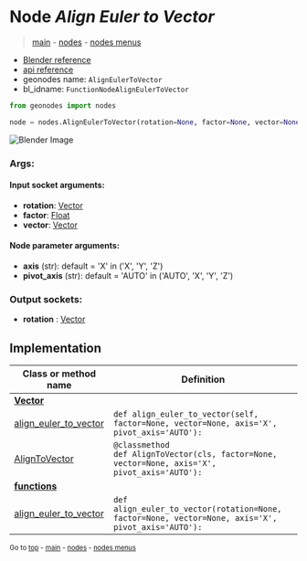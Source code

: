 # Node *Align Euler to Vector*

> [main](../index.md) - [nodes](nodes.md) - [nodes menus](nodes_menus.md)

- [Blender reference](https://docs.blender.org/manual/en/latest/modeling/geometry_nodes/utilities/align_euler_to_vector.html)
- [api reference](https://docs.blender.org/api/current/bpy.types.FunctionNodeAlignEulerToVector.html)
- geonodes name: `AlignEulerToVector`
- bl_idname: `FunctionNodeAlignEulerToVector`

```python
from geonodes import nodes

node = nodes.AlignEulerToVector(rotation=None, factor=None, vector=None, axis='X', pivot_axis='AUTO')
```

![Blender Image](https://docs.blender.org/manual/en/latest/_images/node-types_FunctionNodeAlignEulerToVector.webp)

### Args:

#### Input socket arguments:

- **rotation**: [Vector](Vector.md)
- **factor**: [Float](Float.md)
- **vector**: [Vector](Vector.md)

#### Node parameter arguments:

- **axis** (str): default = 'X' in ('X', 'Y', 'Z')
- **pivot_axis** (str): default = 'AUTO' in ('AUTO', 'X', 'Y', 'Z')

### Output sockets:

- **rotation** : [Vector](Vector.md)

## Implementation

| Class or method name | Definition |
|----------------------|------------|
| **[Vector](Vector.md)** |
| [align_euler_to_vector](Vector.md#align_euler_to_vector) | `def align_euler_to_vector(self, factor=None, vector=None, axis='X', pivot_axis='AUTO'):` |
| [AlignToVector](Vector.md#AlignToVector) | `@classmethod`<br> `def AlignToVector(cls, factor=None, vector=None, axis='X', pivot_axis='AUTO'):` |
| **[functions](functions.md)** |
| [align_euler_to_vector](functions.md#align_euler_to_vector) | `def align_euler_to_vector(rotation=None, factor=None, vector=None, axis='X', pivot_axis='AUTO'):` |

<sub>Go to [top](#node-Align-Euler-to-Vector) - [main](../index.md) - [nodes](nodes.md) - [nodes menus](nodes_menus.md)</sub>

